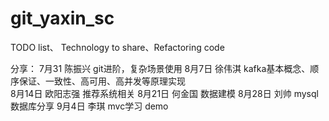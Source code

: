 # git_yaxin_sc
TODO list、 Technology to share、Refactoring code

分享：
7月31    陈振兴      git进阶，复杂场景使用
8月7日   徐伟淇     kafka基本概念、顺序保证、一致性、高可用、高并发等原理实现  
8月14日  欧阳志强  推荐系统相关
8月21日  何金国 数据建模
8月28日  刘帅      mysql数据库分享
9月4日   李琪      mvc学习 demo
